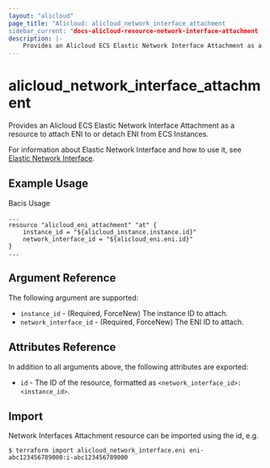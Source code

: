 ```yaml
---
layout: "alicloud"
page_title: "Alicloud: alicloud_network_interface_attachment
sidebar_current: "docs-alicloud-resource-network-interface-attachment
description: |-
    Provides an Alicloud ECS Elastic Network Interface Attachment as a resource to attach ENI to or detach ENI from ECS Instances.
---
```


# alicloud\_network\_interface\_attachment

Provides an Alicloud ECS Elastic Network Interface Attachment as a resource to attach ENI to or detach ENI from ECS Instances.

For information about Elastic Network Interface and how to use it, see [Elastic Network Interface](https://www.alibabacloud.com/help/doc-detail/58496.html).

## Example Usage

Bacis Usage

```
...
resource "alicloud_eni_attachment" "at" {
    instance_id = "${alicloud_instance.instance.id}"
    network_interface_id = "${alicloud_eni.eni.id}"
}
...
```

## Argument Reference

The following argument are supported:

* `instance_id` - (Required, ForceNew) The instance ID to attach.
* `network_interface_id` - (Required, ForceNew) The ENI ID to attach.

## Attributes Reference

In addition to all arguments above, the following attributes are exported:

* `id` - The ID of the resource, formatted as `<network_interface_id>:<instance_id>`.

## Import

Network Interfaces Attachment resource can be imported using the id, e.g.

```
$ terraform import alicloud_network_interface.eni eni-abc123456789000:i-abc123456789000
```
